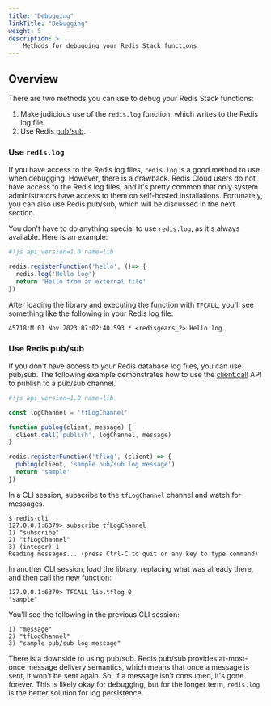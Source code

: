 ```yaml
---
title: "Debugging"
linkTitle: "Debugging"
weight: 5
description: >
    Methods for debugging your Redis Stack functions
---
```

## Overview

There are two methods you can use to debug your Redis Stack functions:

1. Make judicious use of the `redis.log` function, which writes to the Redis log file.
1. Use Redis [pub/sub](/docs/interact/pubsub/).

### Use `redis.log`

If you have access to the Redis log files, `redis.log` is a good method to use when debugging. However, there is a drawback. Redis Cloud users do not have access to the Redis log files, and it's pretty common that only system administrators have access to them on self-hosted installations. Fortunately, you can also use Redis pub/sub, which will be discussed in the next section.

You don't have to do anything special to use `redis.log`, as it's always available. Here is an example:

```javascript
#!js api_version=1.0 name=lib

redis.registerFunction('hello', ()=> {
  redis.log('Hello log')
  return 'Hello from an external file'
})
```

After loading the library and executing the function with `TFCALL`, you'll see something like the following in your Redis log file:

```
45718:M 01 Nov 2023 07:02:40.593 * <redisgears_2> Hello log
```

### Use Redis pub/sub

If you don't have access to your Redis database log files, you can use pub/sub. The following example demonstrates how to use the [client.call](/docs/interact/programmability/triggers-and-functions/concepts/javascript_api/#clientcall) API to publish to a pub/sub channel.

```javascript
#!js api_version=1.0 name=lib

const logChannel = 'tfLogChannel'

function publog(client, message) {
  client.call('publish', logChannel, message)
}

redis.registerFunction('tflog', (client) => {
  publog(client, 'sample pub/sub log message')
  return 'sample'
})
```
In a CLI session, subscribe to the `tfLogChannel` channel and watch for messages.

```redis
$ redis-cli
127.0.0.1:6379> subscribe tfLogChannel
1) "subscribe"
2) "tfLogChannel"
3) (integer) 1
Reading messages... (press Ctrl-C to quit or any key to type command)
```

In another CLI session, load the library, replacing what was already there, and then call the new function:

```redis
127.0.0.1:6379> TFCALL lib.tflog 0
"sample"
```

You'll see the following in the previous CLI session:

```redis
1) "message"
2) "tfLogChannel"
3) "sample pub/sub log message"
```

There is a downside to using pub/sub. Redis pub/sub provides at-most-once message delivery semantics, which means that once a message is sent, it won't be sent again. So, if a message isn't consumed, it's gone forever. This is likely okay for debugging, but for the longer term, `redis.log` is the better solution for log persistence.